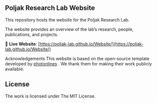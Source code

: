 ## Poljak Research Lab Website

This repository hosts the website for the Poljak Research Lab.

The website provides an overview of the lab’s research, people, publications, and projects.

🔗 **Live Website**: [https://poljak-lab.github.io/Website/](https://poljak-lab.github.io/Website/)

Acknowledgements
This website is based on the open-source template developed by [photonlines](https://github.com/photonlines)
. We thank them for making their work publicly available.

## License

The work is licensed under The MIT License.

